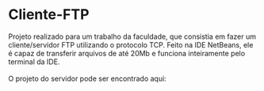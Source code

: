 # Cliente-FTP
Projeto realizado para um trabalho da faculdade, que consistia em fazer um cliente/servidor FTP utilizando o protocolo TCP. Feito na IDE NetBeans, ele é capaz de transferir arquivos de até 20Mb e funciona inteiramente pelo terminal da IDE.
<br>
<br> O projeto do servidor pode ser encontrado aqui:
